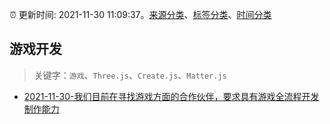 :alarm_clock: 更新时间: 2021-11-30 11:09:37。[来源分类](../README.md)、[标签分类](../TAGS.md)、[时间分类](../TIMELINE.md)

## 游戏开发


> 关键字：`游戏`、`Three.js`、`Create.js`、`Matter.js`



- [2021-11-30-我们目前在寻找游戏方面的合作伙伴，要求具有游戏全流程开发制作能力](https://www.v2ex.com/t/819111) 